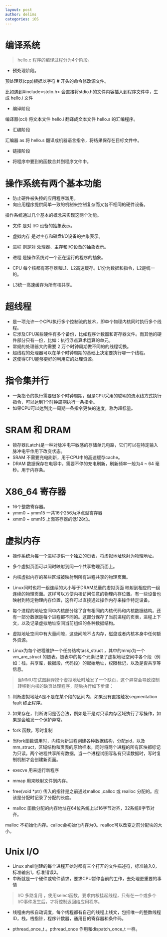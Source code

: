 ```yaml
---
layout: post
author: delims
categories: iOS
---
```


# 编译系统

> hello.c 程序的编译过程分为4个阶段。

- 预处理阶段。

预处理器(cpp)根据以字符 # 开头的命令修改源文件。

比如遇到#include<stdio.h> 会直接将stdio.h的文件内容插入到程序文件中，生成 hello.i 文件

- 编译阶段

编译器(ccl) 将文本文件 hello.i 翻译成文本文件 hello.s 的汇编程序。

- 汇编阶段

汇编器 as 将 hello.s 翻译成机器语言指令，将结果保存在目标文件中。

- 链接阶段

- 将程序中要到的函数合并到程序文件中。

# 操作系统有两个基本功能

- 防止硬件被失控的应用程序滥用。
- 向应用程序提供简单一致的机制来控制复杂而又各不相同的硬件设备。

操作系统通过几个基本的概念来实现这两个功能。

- 文件 是对 I/O 设备的抽象表示。
- 虚拟内存 是对主存和磁盘I/O设备的抽象表示。
- 进程 则是对 处理器、主存和I/O设备的抽象表示。

- 进程 是操作系统对一个正在运行的程序的抽象。


- CPU 每个核都有寄存器和L1、L2高速缓存。L1分为数据和指令，L2是统一的。
- L3统一高速缓存为所有核共享。

# 超线程

- 是一项允许一个CPU执行多个控制流的技术，即单个物理内核同时执行多个线程。
- 它涉及CPU某些硬件有多个备份，比如程序计数器和寄存器文件。而其他的硬件部分只有一份，比如：执行浮点算术运算的单元。
- 常规的处理器大约需要 2 万个时钟周期做不同的的线程切换。
- 超线程的处理器可以在单个时钟周期的基础上决定要执行哪一个线程。
- 这使得CPU能够更好的利用它的处理资源。

# 指令集并行

- 一条指令的执行需要很多个时钟周期，但是CPU采用的聪明的流水线方式执行指令，可以达到1个时钟周期执行一条指令。
- 如果CPU可以达到比一周期一条指令更快的速度，称为超标量。

# SRAM 和 DRAM

- 锁存器(Latch)是一种对脉冲电平敏感的存储单元电路，它们可以在特定输入脉冲电平作用下改变状态。
- SRAM 不需要充电刷新，用于CPU中的高速缓存cache。
- DRAM 数据保存在电容中，需要不停的充电刷新，刷新频率一般为4 ~ 64 毫秒。用于内存条。


# X86_64 寄存器
- 16个整数寄存器。
- ymm0 ~ ymm15 一共16个256为浮点型寄存器
- xmm0 ~ xmm15 上面寄存器的低128位。

# 虚拟内存

- 操作系统为每一个进程提供一个独立的页表，将虚拟地址映射为物理地址。
- 多个虚拟页面可以同时映射到同一个共享物理页面上。
- 内核虚拟内存的某些区域被映射到所有进程共享的物理页面。

- Linux同时也将一组连续的大小等于DRAM总量的虚拟页面 映射到相应的一组连续的物理页面。这样可以方便内核访问任意的物理内存位置。有一些设备也映射到特定物理内存位置，这样可以直接通过操作内存来操作特定设备。
- 每个进程的地址空间中内核部分除了含有相同的内核代码和内核数据结构。还有一部分数据是每个进程都不同的。这部分保存了当前进程的页表，进程上下文，以及记录虚拟地址空间当前组织的各种数据结构。

- 虚拟地址空间中有大量间隙，这些间隙不占内存，磁盘或者内核本身中任何额外资源。

- Linux为每个进程维护一个任务结构task_struct ，其中的mmp为一个vm_are_struct 的链表。链表中的每个元素记录了虚拟地址空间中各个段（例如：栈，共享库，数据段，代码段）的起始地址，权限标记，以及是否共享等信息。


> 当MMU在试图翻译摸个虚拟地址时触发了一个缺页，这个异常会导致控制转移到内核的缺页处理程序，随后执行如下步骤：

1. 判断虚拟地址A是不是在某个段的区间内，如果没有直接触发segmentation fault 终止程序。

2. 如果存在，判断访问是否合法，例如是不是对只读内存区域执行了写操作，如果是会触发一个保护异常。

- fork 函数，写时复制

- 当fork函数调用时，内核为新进程创建各种数据结构，分配pid，以及mm_struct，区域结构和页表的原始样本，同时将两个进程的所有区块都标记为只读。两个进程共享所有数据，当一个进程试图写私有只读数据时，写时复制机制才会创建新页面。

- execve 用来运行新程序

- mmap 用来映射文件到内存。

- free(void *ptr) 传入的指针是之前通过malloc ,calloc 或 realloc 分配的。应该是分配时记录了分配的长度。
- malloc 函数分配的内存地址在64位系统上以16字节对齐，32系统8字节对齐。

malloc 不初始化内存。calloc会初始化内存为0。realloc可以改变之前分配块的大小。


# Unix I/O

- Linux shell创建的每个进程开始时都有三个打开的文件描述符，标准输入0，标准输出1，标准错误2。
- 中断就是一个硬件或软件请求，要求CPU暂停当前的工作，去处理更重要的事情

> I/O 多路复用 ，使用select函数，要求内核挂起线程，只有在一个或多个I/O事件发生后，才将控制返回给应用程序。

- 线程由内核自动调度，每个线程都有自己的线程上线文，包括唯一的整数线程ID，栈，栈指针，程序计数器，通用目的寄存器和条件码。

- pthread_once_t 。pthread_once 作用和dispatch_once_t 一样。

